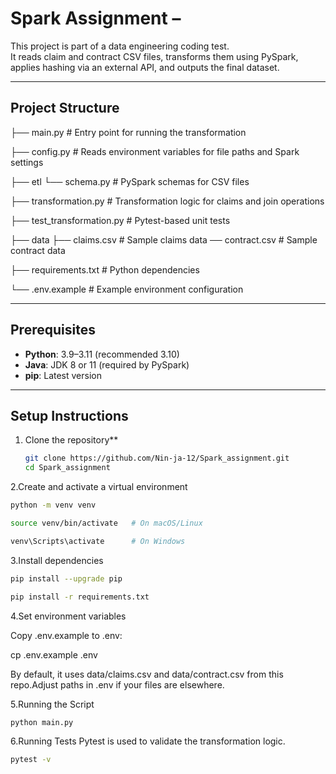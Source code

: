 # Spark Assignment –

This project is part of a data engineering coding test.  
It reads claim and contract CSV files, transforms them using PySpark,  
applies hashing via an external API, and outputs the final dataset.
  
---

## Project Structure
├── main.py # Entry point for running the transformation


├── config.py # Reads environment variables for file paths and Spark settings

├── etl
└── schema.py # PySpark schemas for CSV files

├── transformation.py # Transformation logic for claims and join operations

├── test_transformation.py # Pytest-based unit tests

├── data
├── claims.csv # Sample claims data
── contract.csv # Sample contract data

├── requirements.txt # Python dependencies

└── .env.example # Example environment configuration

---

##  Prerequisites

- **Python**: 3.9–3.11 (recommended 3.10)
- **Java**: JDK 8 or 11 (required by PySpark)
- **pip**: Latest version

---

## Setup Instructions

1. Clone the repository**
   ```bash
   git clone https://github.com/Nin-ja-12/Spark_assignment.git
   cd Spark_assignment
   ```

2.Create and activate a virtual environment

```bash
python -m venv venv

source venv/bin/activate   # On macOS/Linux

venv\Scripts\activate      # On Windows 

```
3.Install dependencies
```bash
pip install --upgrade pip

pip install -r requirements.txt
```

4.Set environment variables

Copy .env.example to .env:

cp .env.example .env

By default, it uses data/claims.csv and data/contract.csv from this repo.Adjust paths in .env if your files are elsewhere.

5.Running the Script
```bash
python main.py
```
6.Running Tests
Pytest is used to validate the transformation logic.
```bash
pytest -v
```
